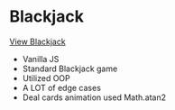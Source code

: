 # Blackjack

[View Blackjack](https://brixsta.github.io/Blackjack/)

- Vanilla JS
- Standard Blackjack game
- Utilized OOP
- A LOT of edge cases
- Deal cards animation used Math.atan2
